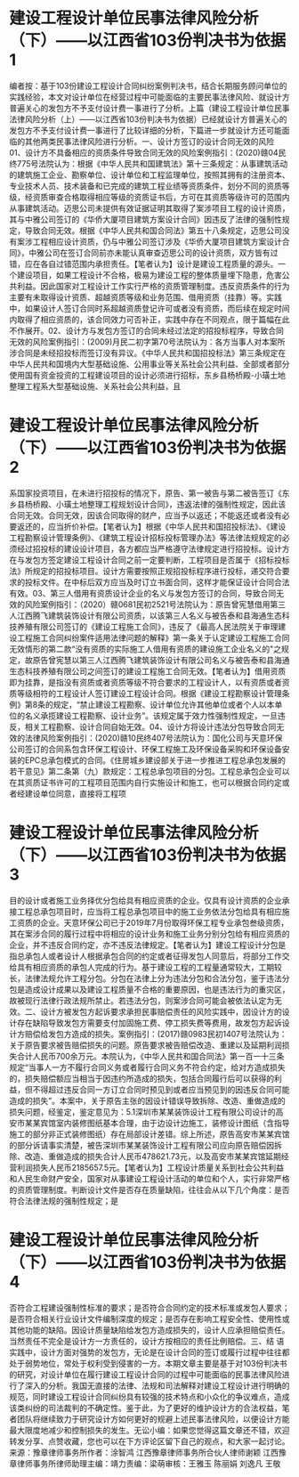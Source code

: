 # 建设工程设计单位民事法律风险分析（下）——以江西省103份判决书为依据1

编者按：基于103份建设工程设计合同纠纷案例判决书，结合长期服务顾问单位的实践经验，本文对设计单位在经营过程中可能面临的主要民事法律风险、就设计方普遍关心的发包方不予支付设计费一事进行了分析。上篇（建设工程设计单位民事法律风险分析（上）——以江西省103份判决书为依据）已经就设计方普遍关心的发包方不予支付设计费一事进行了比较详细的分析，下篇进一步就设计方还可能面临的其他两类民事法律风险进行分析。一、设计方签订的设计合同无效的风险01、设计方不具备相应的资质条件导致合同无效的风险案例指引：(2020)赣04民终775号法院认为：根据《中华人民共和国建筑法》第十三条规定：从事建筑活动的建筑施工企业、勘察单位、设计单位和工程监理单位，按照其拥有的注册资本、专业技术人员、技术装备和已完成的建筑工程业绩等资质条件，划分不同的资质等级，经资质审查合格取得相应等级的资质证书后，方可在其资质等级许可的范围内从事建筑活动。迈思公司未提供有效证据证明其取得了案涉项目工程的设计资质，其与中雅公司签订的《华侨大厦项目建筑方案设计合同》因违反了法律的强制性规定，导致合同无效。根据《中华人民共和国合同法》第五十八条规定，迈思公司没有案涉工程相应设计资质，仍与中雅公司签订涉及《华侨大厦项目建筑方案设计合同》，中雅公司在签订合同前亦未能认真审查迈思公司的设计资质，双方皆有过错，应在各自过错范围内承担责任。【笔者认为】设计是建设工程质量的源头。一个建设项目，如果工程设计不合格，极易为建设工程的整体质量埋下隐患，危害公共利益。因此国家对工程设计工作实行严格的资质管理制度。违反资质条件的行为主要有未取得设计资质、超越资质等级和业务范围、借用资质（挂靠）等。实践中，如果设计人签订合同时系超越资质登记许可或者没有资质，而后续在规定时间内取得了相应资质的，该合同效力可否补正，实践中存在不同观点，限于篇幅在此不作展开。02、设计方与发包方签订的合同未经过法定的招投标程序，导致合同无效的风险案例指引：(2009)月民二初字第70号法院认为：各方当事人对本案所涉合同是未经招投标而签订没有异议。《中华人民共和国招投标法》第三条规定在中华人民共和国境内大型基础设施、公用事业等关系社会公共利益、全部或者部分使用国有资金投资的工程建设项目的设计必须进行招标，东乡县杨桥殿-小璜土地整理工程系大型基础设施、关系社会公共利益，且

# 建设工程设计单位民事法律风险分析（下）——以江西省103份判决书为依据2

系国家投资项目，在未进行招投标的情况下，原告、第一被告与第二被告签订《东乡县杨桥殿、小璜土地整理工程规划设计合同》，违返法律的强制性规定，因此该合同无效。合同无效，因该合同取得的财产，应当予以返还；不能返还或者没有必要返还的，应当折价补偿。【笔者认为】根据《中华人民共和国招投标法》、《建设工程勘察设计管理条例》、《建筑工程设计招标投标管理办法》等法律法规规定的必须经过招投标的建设设计项目，各方都应当严格遵守法律规定进行招投标。设计方在与发包方签定建设工程设计合同之前一定要判断，工程项目是否属于《招标投标法》所规定的招投标项目。设计方需要按照正规招投标程序进行投标，递交符合要求的投标文件。在中标后双方应当及时订立书面合同，这样才能保证设计合同合法有效。03、第三人借用有资质设计企业的名义与发包方签订的合同，导致合同无效的风险案例指引：（2020）赣0681民初2521号法院认为：原告曾宪慧借用第三人江西腾飞建筑装饰设计有限公司资质，以该第三人名义与被告泰和县海通生态科技养殖有限公司签订的《建设工程施工合同》，违反了《最高人民法院关于审理建设工程施工合同纠纷案件适用法律问题的解释》第一条关于认定建设工程施工合同无效情形的第二款“没有资质的实际施工人借用有资质的建设施工企业名义的"之规定，故原告曾宪慧以第三人江西腾飞建筑装饰设计有限公司名义与被告泰和县海通生态科技养殖有限公司之间签订的建设工程施工合同无效。【笔者认为】借用资质即为挂靠，是指没有资质或者资质等级不符合要求的工程设计人，以有资质或者资质等级相符的工程设计人签订建设工程设计合同。根据《建设工程勘察设计管理条例》第8条的规定，“禁止建设工程勘察、设计单位允许其他单位或者个人以本单位的名义承揽建设工程勘察、设计业务”。该规定属于效力性强制性规定，一旦违反，相关工程勘察、设计合同自始无效。04、设计方将设计违法分包导致合同无效的法律风险案例指引：(2020)赣10民终407号法院认为：国化公司与天意环保公司签订的合同系包含环保工程设计、环保工程施工及环保设备采购和环保设备安装的EPC总承包模式的合同。《住房城乡建设部关于进一步推进工程总承包发展的若干意见》第二条第（九）款规定：工程总承包项目的分包。工程总承包企业可以在其资质证书许可的工程项目范围内自行实施设计和施工，也可以根据合同约定或者经建设单位同意，直接将工程项

# 建设工程设计单位民事法律风险分析（下）——以江西省103份判决书为依据3

目的设计或者施工业务择优分包给具有相应资质的企业。仅具有设计资质的企业承接工程总承包项目时，应当将工程总承包项目中的施工业务依法分包给具有相应施工资质的企业。天意环保公司已于2019年7月份取得环保工程专业承包叁级资质，其在案涉合同的履行过程中将相应的设计业务和施工业务分别分包给有相应资质的企业，并不违反合同约定，亦不违反法律规定。【笔者认为】建设工程设计分包是指总承包人或者设计人根据承包合同的约定或者征得发包人同意后，将部分工作交给具有相应资质的承包人完成的行为。基于建设工程的工程量通常较大，工期较长，法律法规允许工程分包。分包在法律上分为违法分包和合法分包，鉴于违法分包是造成设计成果以及建设工程质量不合格的重要原因，也是违法行为的重灾区，故被现行法律行政法规所禁止。若违法分包，则案涉合同可能会被依法认定为无效。二、设计方被发包方起诉要求承担民事赔偿责任的风险实践中，因设计方的设计存在缺陷导致发包方需要支付加固施工费、停工损失费等费用，故发包方起诉设计方赔偿给发包方造成的损失。案例指引：(2017)赣0983民初1407号法院认为：关于原告要求被告赔偿损失的问题。原告要求被告赔偿改造、重建以及延期利润损失合计人民币700余万元。本院认为，《中华人民共和国合同法》第一百一十三条规定“当事人一方不履行合同义务或者履行合同义务不符合约定，给对方造成损失的，损失赔偿额应当相当于因违约所造成的损失，包括合同履行后可以获得的利益，但不得超过违反合同一方订立合同时预见到或者应当预见到的因违反合同可能造成的损失”。本案中，关于原告主张的因设计错误导致拆除、改造、重做造成的损失问题，经鉴定，鉴定意见为：5.1深圳市某某装饰设计工程有限公司设计的高安市某某宾馆室内装修图纸基本合理，由于边设计边施工，装修设计图纸（含指导施工的部分非正式装修图纸）存在局部设计差错。综上所述，原告高安市某某宾馆的部分诉请事实清楚，被告深圳市某某装饰设计工程有限公司应向原告赔偿因拆除、改造、重做造成的损失合计人民币478621.73元，以及高安市某某宾馆延期经营利润损失人民币2185657.5元。【笔者认为】工程设计质量关系到社会公共利益和人民生命财产安全，国家对从事建设工程设计活动的单位和个人，实行非常严格的资质管理制度。判断设计文件是否存在质量缺陷，往往会从以下几个角度：是否符合法律法规的强制性规定；是

# 建设工程设计单位民事法律风险分析（下）——以江西省103份判决书为依据4

否符合工程建设强制性标准的要求；是否符合合同约定的技术标准或发包人要求；是否符合相关行业设计文件编制深度的规定；是否存在影响工程安全性、使用性或其他功能的缺陷。因设计质量缺陷给发包方造成损失的，设计人应承担赔偿责任。当然责任不完全是设计方一方责任的，设计方按相应的责任比例赔偿。三、结   语实践中，设计方面对强势的发包方，无论是在设计合同的签订或履行过程中往往都处于弱势地位，常处于权利受到侵害的一方。本期文章主要是基于对103份判决书的研究，对设计单位在履行建设工程设计合同的过程中可能面临的民事法律风险进行了深入的分析。我国无直接的法律、法规和司法解释对建设工程设计进行明确的规范，同时建设工程设计合同纠纷具有较强的技术特点和小众化的争议难点，造成该类纠纷的司法裁判的不确定性。鉴于此，为了更好的维护设计方的合法权益，笔者团队将继续致力于研究设计方如何更好的规避上述民事法律风险，以便设计方能最大限度地减少和控制损失的发生。无讼小编：如果您觉得这篇文章还不错，欢迎转发分享、点赞收藏，您也可以在下方评论区留下自己的观点，和大家一起讨论。来源：豫章律师事务所作者：涂智鸿 江西豫章律师事务所合伙人律师谢颖 江西豫章律师事务所律师助理主编：靖力责编：梁萌审核：王雅玉 陈丽娟 刘逸凡 王敬

